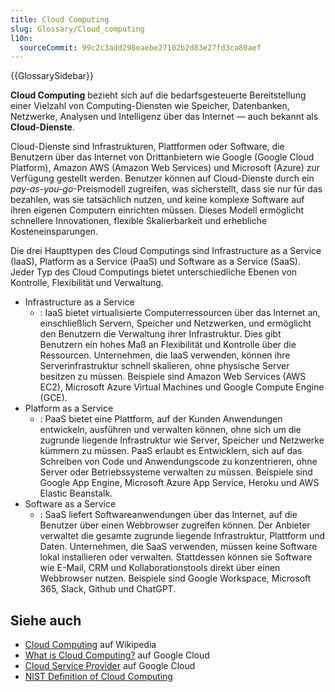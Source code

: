 ```yaml
---
title: Cloud Computing
slug: Glossary/Cloud_computing
l10n:
  sourceCommit: 99c2c3add298eaebe27102b2d83e27fd3ca80aef
---
```


{{GlossarySidebar}}

**Cloud Computing** bezieht sich auf die bedarfsgesteuerte Bereitstellung einer Vielzahl von Computing-Diensten wie Speicher, Datenbanken, Netzwerke, Analysen und Intelligenz über das Internet — auch bekannt als **Cloud-Dienste**.

Cloud-Dienste sind Infrastrukturen, Plattformen oder Software, die Benutzern über das Internet von Drittanbietern wie Google (Google Cloud Platform), Amazon AWS (Amazon Web Services) und Microsoft (Azure) zur Verfügung gestellt werden. Benutzer können auf Cloud-Dienste durch ein _pay-as-you-go_-Preismodell zugreifen, was sicherstellt, dass sie nur für das bezahlen, was sie tatsächlich nutzen, und keine komplexe Software auf ihren eigenen Computern einrichten müssen. Dieses Modell ermöglicht schnellere Innovationen, flexible Skalierbarkeit und erhebliche Kosteneinsparungen.

Die drei Haupttypen des Cloud Computings sind Infrastructure as a Service (IaaS), Platform as a Service (PaaS) und Software as a Service (SaaS). Jeder Typ des Cloud Computings bietet unterschiedliche Ebenen von Kontrolle, Flexibilität und Verwaltung.

- Infrastructure as a Service
  - : IaaS bietet virtualisierte Computerressourcen über das Internet an, einschließlich Servern, Speicher und Netzwerken, und ermöglicht den Benutzern die Verwaltung ihrer Infrastruktur. Dies gibt Benutzern ein hohes Maß an Flexibilität und Kontrolle über die Ressourcen. Unternehmen, die IaaS verwenden, können ihre Serverinfrastruktur schnell skalieren, ohne physische Server besitzen zu müssen. Beispiele sind Amazon Web Services (AWS EC2), Microsoft Azure Virtual Machines und Google Compute Engine (GCE).
- Platform as a Service
  - : PaaS bietet eine Plattform, auf der Kunden Anwendungen entwickeln, ausführen und verwalten können, ohne sich um die zugrunde liegende Infrastruktur wie Server, Speicher und Netzwerke kümmern zu müssen. PaaS erlaubt es Entwicklern, sich auf das Schreiben von Code und Anwendungscode zu konzentrieren, ohne Server oder Betriebssysteme verwalten zu müssen. Beispiele sind Google App Engine, Microsoft Azure App Service, Heroku und AWS Elastic Beanstalk.
- Software as a Service
  - : SaaS liefert Softwareanwendungen über das Internet, auf die Benutzer über einen Webbrowser zugreifen können. Der Anbieter verwaltet die gesamte zugrunde liegende Infrastruktur, Plattform und Daten. Unternehmen, die SaaS verwenden, müssen keine Software lokal installieren oder verwalten. Stattdessen können sie Software wie E-Mail, CRM und Kollaborationstools direkt über einen Webbrowser nutzen. Beispiele sind Google Workspace, Microsoft 365, Slack, Github und ChatGPT.

## Siehe auch

- [Cloud Computing](https://en.wikipedia.org/wiki/Cloud_computing) auf Wikipedia
- [What is Cloud Computing?](https://cloud.google.com/learn/what-is-cloud-computing?hl=en) auf Google Cloud
- [Cloud Service Provider](https://cloud.google.com/learn/what-is-a-cloud-service-provider?hl=en) auf Google Cloud
- [NIST Definition of Cloud Computing](https://nvlpubs.nist.gov/nistpubs/legacy/sp/nistspecialpublication800-145.pdf)
